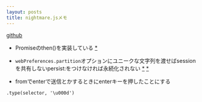 ```yaml
---
layout: posts
title: nightmare.jsメモ 
---
```

[github](https://github.com/segmentio/nightmare)  

* Promiseのthen()を実装している [\*](https://github.com/segmentio/nightmare/blob/1aac3062153131391f853d24b1f74e191ed01451/lib/nightmare.js#L430-L440)  

* `webPreferences.partition`オプションにユニークな文字列を渡せばsessionを共有しないpersist:をつけなければ永続化されない [\*](https://github.com/segmentio/nightmare#nightmareoptions)  [\*](https://github.com/electron/electron/blob/master/docs/api/browser-window.md#new-browserwindowoptions)

* fromでenterで送信とかするときにenterキーを押したことにする

```
.type(selector, '\u000d')
```

